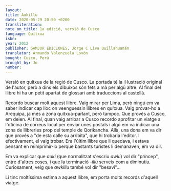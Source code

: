 ```yaml
---
layout:
title: Aukillu
date: 2020-05-29 20:50 +0200
transliteration:
note_on_title: 1a edició, versió de Cusco
language: Quítxua
isbn:
year: 2012
publisher: GAMJOR EDICIONES, Jorge C Liva Quillahuamán
translator: Armando Valenzuela Lovón
bought: Cusco, Perú
brought_by: Jo
number:
---
```


Versió en quítxua de la regió de Cusco. La portada té la il·lustració original de l'autor, però a dins els dibuixos són fets a mà per algú altre. Al final del llibre hi ha un petit apartat de glossari amb traduccions al castellà.

Recordo buscar molt aquest llibre. Vaig mirar per Lima, però ningú em va saber indicar cap lloc on veenguessin llibres en quítxua. Vaig provar-ho a Arequipa, ja més a zona quítxua-parlant, però tampoc. Que provés a Cusco, em deien. Al final, quan vaig arribar a Cusco recordo aprofitar un viatge a l'oficina de correus local per enviar unes postals i algú em va indicar una zona de llibreries prop del temple de Qorikancha. Allà, una dona em va dir que provés a "de esta calle su arribita", que hi trobaria l'editor. I efectivament, el vaig trobar. Era l'últim llibre que li quedava, i estava pensant en reimprimir-lo perquè bastants turistes li demanaven, em va dir.

Em va explicar que _auki_ (que normalitzat s'escriu _awki_) vol dir "príncep", entre d'altres coses, i que la terminació _-illu_ serveix com a diminutiu. Curiosament, veig que _awkillu_ també vol dir "besavi"...

Li tinc moltíssima estima a aquest llibre, em porta molts records d'aquell viatge.

